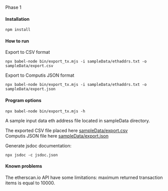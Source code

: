 Phase 1

#### ****Installation****
```
npm install
```


#### ****How to run****

Export to CSV format 
```
npx babel-node bin/export_tx.mjs -i sampleData/ethaddrs.txt -o sampleData/export.csv
```

Export to Computis JSON format 
```
npx babel-node bin/export_tx.mjs -i sampleData/ethaddrs.txt -o sampleData/export.json
```


#### ****Program options**** ####
```
npx babel-node bin/export_tx.mjs -h
```

A sample input data eth address file located in sampleData directory.

The exported CSV file placed here [sampleData/export.csv](https://github.com/grechka3/dexfifo/blob/master/sampleData/export.csv) \
Computis JSON file here [sampleData/export.json](https://github.com/grechka3/dexfifo/blob/master/sampleData/export.json)



Generate jsdoc documentation:

````npx jsdoc -c jsdoc.json```` 

#### ****Known problems****

The etherscan.io API have some limitations: maximum returned transaction items is equal to 10000.  